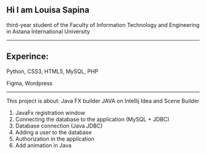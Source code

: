 <h2>Hi I am Louisa Sapina</h2>
<p>third-year student of the Faculty of Information Technology and Engineering in Astana International University</p>

<hr>

<h2>Experince:</h2>
<p>Python, CSS3, HTML5, MySQL, PHP</p>
<p>Figma, Wordpress</p>

<hr>
This project is about: Java FX builder
JAVA on Intellij Idea and Scene Builder

1. JavaFx registration window
2. Connecting the database to the application (MySQL + JDBC)
3. Database connection (Java JDBC)
4. Adding a user to the database
5. Authorization in the application
6. Add animation in Java
